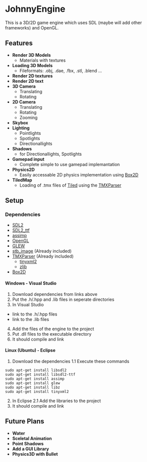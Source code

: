 # JohnnyEngine

This is a 3D/2D game engine which uses SDL (maybe will add other frameworks) and OpenGL.

## Features

+ **Render 3D Models**
  - Materials with textures
+ **Loading 3D Models**
  - Fileformats: .obj, .dae, .fbx, .stl, .blend ...
+ **Render 2D textures**
+ **Render 2D text**
+ **3D Camera**
  - Translating
  - Rotating
+ **2D Camera**
  - Translating
  - Rotating
  - Zooming
+ **Skybox**
+ **Lighting**
  - Pointlights
  - Spotlights
  - Directionallights
+ **Shadows**
  - for Directionallights, Spotlights
+ **Gamepad input**
  - Complete simple to use gamepad implemantation
+ **Physics2D**
  - Easily accessable 2D physics implementation using [Box2D](https://box2d.org)
+ **TiledMap**
  - Loading of .tmx files of [Tiled](https://mapeditor.org) using the [TMXParser](https://github.com/sainteos/tmxparser)

## Setup

### Dependencies

- [SDL2](http://www.libsdl.org)
- [SDL2_ttf](https://www.libsdl.org/projects/SDL_ttf/)
- [assimp](http://assimp.org/)
- [OpenGL](https://www.opengl.org/)
- [GLEW](http://glew.sourceforge.net/)
- [stb_image](https://github.com/nothings/stb) (Already included)
- [TMXParser](https://github.com/sainteos/tmxparser) (Already included)
  - [tinyxml2](https://tinyxml2.com)
  - [zlib](https://zlib.org)
- [Box2D](https://box2d.org)

#### Windows - Visual Studio

1. Download dependencies from links above
2. Put the .h/.hpp and .lib files in seperate directories
3. In Visual Studio
  - link to the .h/.hpp files
  - link to the .lib files
4. Add the files of the engine to the project
5. Put .dll files to the executable directory
5. It should compile and link

#### Linux (Ubuntu) - Eclipse

1. Download the dependencies
  1.1 Execute these commands <br/>
  ```
  sudo apt-get install libsdl2
  sudo apt-get install libsdl2-ttf
  sudo apt-get install assimp
  sudo apt-get install glew
  sudo apt-get install libz
  sudo apt-get install tinyxml2
  ```
2. In Eclipse
  2.1 Add the libraries to the project
3. It should compile and link

## Future Plans

+ **Water**
+ **Sceletal Animation**
+ **Point Shadows**
+ **Add a GUI Library**
+ **Physics3D with Bullet**
    
